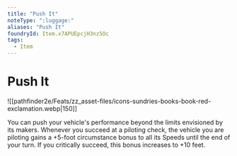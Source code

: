 ```yaml
---
title: "Push It"
noteType: ":luggage:"
aliases: "Push It"
foundryId: Item.x7APUEpcjH3nz5Oc
tags:
  - Item
---
```


# Push It
![[pathfinder2e/Feats/zz_asset-files/icons-sundries-books-book-red-exclamation.webp|150]]

You can push your vehicle's performance beyond the limits envisioned by its makers. Whenever you succeed at a piloting check, the vehicle you are piloting gains a +5-foot circumstance bonus to all its Speeds until the end of your turn. If you critically succeed, this bonus increases to +10 feet.
